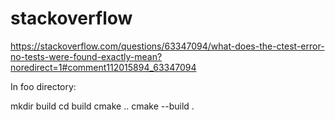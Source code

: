 # stackoverflow

https://stackoverflow.com/questions/63347094/what-does-the-ctest-error-no-tests-were-found-exactly-mean?noredirect=1#comment112015894_63347094


In foo directory:

mkdir build
cd build
cmake ..
cmake --build .
